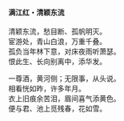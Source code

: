 #### 满江红・清颖东流

清颖东流，愁目断、孤帆明灭。  
宦游处，青山白浪，万重千叠。  
孤负当年林下意，对床夜雨听萧瑟。  
恨此生、长向别离中，添华发。

一尊酒，黄河侧；无限事，从头说。  
相看恍如昨，许多年月。  
衣上旧痕余苦泪，眉间喜气添黄色。  
便与君、池上觅残春，花如雪。